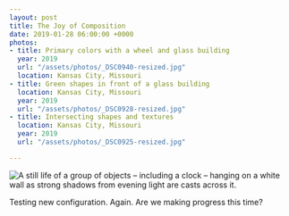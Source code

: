 ```yaml
---
layout: post
title: The Joy of Composition
date: 2019-01-28 06:00:00 +0000
photos:
- title: Primary colors with a wheel and glass building
  year: 2019
  url: "/assets/photos/_DSC0940-resized.jpg"
  location: Kansas City, Missouri
- title: Green shapes in front of a glass building
  location: Kansas City, Missouri
  year: 2019
  url: "/assets/photos/_DSC0928-resized.jpg"
- title: Intersecting shapes and textures
  location: Kansas City, Missouri
  year: 2019
  url: "/assets/photos/_DSC0925-resized.jpg"

---
```

![A still life of a group of objects – including a clock – hanging on a white wall as strong shadows from evening light are casts across it.](/assets/photos/_DSC0899-resized.jpg)

Testing new configuration. Again. Are we making progress this time?